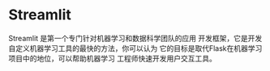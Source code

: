 # Streamlit

Streamlit 是第一个专门针对机器学习和数据科学团队的应用 开发框架，它是开发自定义机器学习工具的最快的方法，你可以认为 它的目标是取代Flask在机器学习项目中的地位，可以帮助机器学习 工程师快速开发用户交互工具。